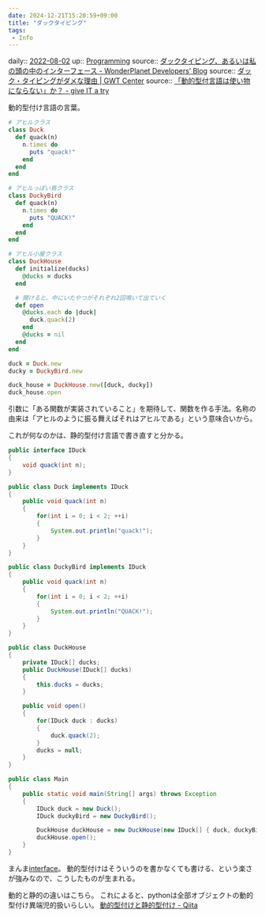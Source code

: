 ```yaml
---
date: 2024-12-21T15:20:59+09:00
title: "ダックタイピング"
tags:
 - Info
---
```


daily:: [2022-08-02](Daily_Note/2022-08-02.md)
up:: [Programming](../Bar/Program/Programming.md)
source:: [ダックタイピング、あるいは私の頭の中のインターフェース - WonderPlanet Developers’ Blog](https://developers.wonderpla.net/entry/2022/03/24/110000)
source:: [ダック・タイピングがダメな理由 | GWT Center](https://www.gwtcenter.com/duck-typing-is-wrong)
source:: [「動的型付言語は使い物にならない」か？ - give IT a try](https://blog.jnito.com/entry/20110913/1315867482)

動的型付け言語の言葉。

```ruby
# アヒルクラス
class Duck
  def quack(n)
    n.times do
      puts "quack!"
    end
  end
end

# アヒルっぽい鳥クラス
class DuckyBird
  def quack(n)
    n.times do
      puts "QUACK!"
    end
  end
end

# アヒル小屋クラス
class DuckHouse
  def initialize(ducks)
    @ducks = ducks
  end

  # 開けると、中にいたやつがそれぞれ2回鳴いて出ていく
  def open
    @ducks.each do |duck|
      duck.quack(2)
    end
    @ducks = nil
  end
end

duck = Duck.new
ducky = DuckyBird.new

duck_house = DuckHouse.new([duck, ducky])
duck_house.open
```

引数に「ある関数が実装されていること」を期待して、関数を作る手法。名称の由来は「アヒルのように振る舞えばそれはアヒルである」という意味合いから。

これが何なのかは、静的型付け言語で書き直すと分かる。

```java
public interface IDuck
{
    void quack(int n);
}

public class Duck implements IDuck
{
    public void quack(int n)
    {
        for(int i = 0; i < 2; ++i)
        {
            System.out.println("quack!");
        }
    }
}

public class DuckyBird implements IDuck
{
    public void quack(int n)
    {
        for(int i = 0; i < 2; ++i)
        {
            System.out.println("QUACK!");
        }
    }
}

public class DuckHouse
{
    private IDuck[] ducks;
    public DuckHouse(IDuck[] ducks)
    {
        this.ducks = ducks;
    }

    public void open()
    {
        for(IDuck duck : ducks)
        {
            duck.quack(2);
        }
        ducks = null;
    }
}

public class Main
{
    public static void main(String[] args) throws Exception
    {
        IDuck duck = new Duck();
        IDuck duckyBird = new DuckyBird();

        DuckHouse duckHouse = new DuckHouse(new IDuck[] { duck, duckyBird });
        duckHouse.open();
    }
}
```

まんま[interface](Info/インターフェース.md)。
動的型付けはそういうのを書かなくても書ける、という楽さが強みなので、こうしたものが生まれる。

動的と静的の違いはこちら。
これによると、pythonは全部オブジェクトの動的型付け異端児的扱いらしい。
[動的型付けと静的型付け - Qiita](https://qiita.com/toryuneko/items/c023031b61886cae2a99)